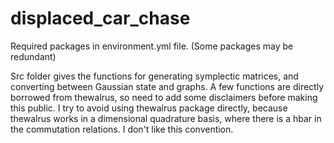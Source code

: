 # displaced_car_chase

Required packages in environment.yml file. (Some packages may be redundant)

Src folder gives the functions for generating symplectic matrices, and converting between Gaussian state and graphs. A few functions are directly borrowed from thewalrus, so need to add some disclaimers before making this public. I try to avoid using thewalrus package directly, because thewalrus works in a dimensional quadrature basis, where there is a hbar in the commutation relations. I don't like this convention. 

